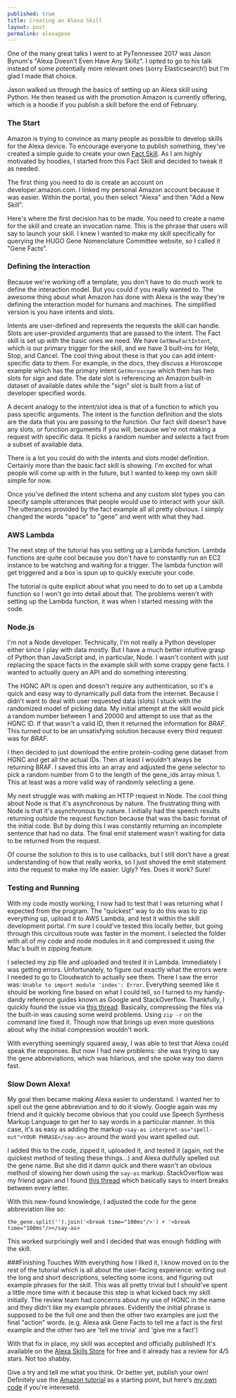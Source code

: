 ```yaml
---
published: true
title: Creating an Alexa Skill
layout: post
permalink: alexagene
---
```

One of the many great talks I went to at PyTennessee 2017 was Jason Bynum's "Alexa Doesn't Even Have Any Skillz". I opted to go to his talk instead of some potentially more relevant ones (sorry Elasticsearch!) but I'm glad I made that choice.

Jason walked us through the basics of setting up an Alexa skill using Python. He then teased us with the promotion Amazon is currently offering, which is a hoodie if you publish a skill before the end of February.

### The Start
Amazon is trying to convince as many people as possible to develop skills for the Alexa device. To encourage everyone to publish something, they've created a simple guide to create your own [Fact Skill](https://developer.amazon.com/public/solutions/alexa/alexa-skills-kit/content/fact-skill-1). As I am highly motivated by hoodies, I started from this Fact Skill and decided to tweak it as needed.

The first thing you need to do is create an account on developer.amazon.com. I linked my personal Amazon account because it was easier. Within the portal, you then select "Alexa" and then "Add a New Skill".

Here's where the first decision has to be made. You need to create a name for the skill and create an invocation name. This is the phrase that users will say to launch your skill. I knew I wanted to make my skill specifically for querying the HUGO Gene Nomenclature Committee website, so I called it "Gene Facts".

### Defining the Interaction
Because we're working off a template, you don't have to do much work to define the interaction model. But you could if you really wanted to. The awesome thing about what Amazon has done with Alexa is the way they're defining the interaction model for humans and machines. The simplified version is you have intents and slots.

Intents are user-defined and represents the requests the skill can handle. Slots are user-provided arguments that are passed to the intent. The Fact skill is set up with the basic ones we need. We have `GetNewFactIntent`, which is our primary trigger for the skill, and we have 3 built-ins for Help, Stop, and Cancel. The cool thing about these is that you can add intent-specific data to them. For example, in the docs, they discuss a Horoscope example which has the primary intent `GetHoroscope` which then has two slots for sign and date. The date slot is referencing an Amazon built-in dataset of available dates while the "sign" slot is built from a list of developer specified words.

A decent analogy to the intent/slot idea is that of a function to which you pass specific arguments. The intent is the function definition and the slots are the data that you are passing to the function. Our fact skill doesn't have any slots, or function arguments if you will, because we're not making a request with specific data. It picks a random number and selects a fact from a subset of available data.

There is a lot you could do with the intents and slots model definition. Certainly more than the basic fact skill is showing. I'm excited for what people will come up with in the future, but I wanted to keep my own skill simple for now.

Once you've defined the intent schema and any custom slot types you can specify sample utterances that people would use to interact with your skill. The utterances provided by the fact example all all pretty obvious. I simply changed the words "space" to "gene" and went with what they had.

### AWS Lambda
The next step of the tutorial has you setting up a Lambda function. Lambda functions are quite cool because you don't have to constantly run an EC2 instance to be watching and waiting for a trigger. The lambda function will get triggered and a box is spun up to quickly execute your code.

The tutorial is quite explicit about what you need to do to set up a Lambda function so I won't go into detail about that. The problems weren't with setting up the Lambda function, it was when I started messing with the code.

### Node.js
I'm not a Node developer. Technically, I'm not really a Python developer either since I play with data mostly. But I have a much better intuitive grasp of Python than JavaScript and, in particular, Node. I wasn't content with just replacing the space facts in the example skill with some crappy gene facts. I wanted to actually query an API and do something interesting.

The HGNC API is open and doesn't require any authentication, so it's a quick and easy way to dynamically pull data from the internet. Because I didn't want to deal with user requested data (slots) I stuck with the randomized model of picking data. My initial attempt at the skill would pick a random number between 1 and 20000 and attempt to use that as the HGNC ID. If that wasn't a valid ID, then it returned the information for _BRAF_. This turned out to be an unsatisfying solution because every third request was for _BRAF_.

I then decided to just download the entire protein-coding gene dataset from HGNC and get all the actual IDs. Then at least I wouldn't always be returning BRAF. I saved this into an array and adjusted the gene selector to pick a random number from 0 to the length of the gene_ids array minus 1. This at least was a more valid way of randomly selecting a gene.

My next struggle was with making an HTTP request in Node. The cool thing about Node is that it's asynchronous by nature. The frustrating thing with Node is that it's asynchronous by nature. I initially had the speech results returning outside the request function because that was the basic format of the initial code. But by doing this I was constantly returning an incomplete sentence that had no data. The final emit statement wasn't waiting for data to be returned from the request.

Of course the solution to this is to use callbacks, but I still don't have a great understanding of how that really works, so I just shoved the emit statement into the request to make my life easier. Ugly? Yes. Does it work? Sure!

### Testing and Running
With my code mostly working, I now had to test that I was returning what I expected from the program. The "quickest" way to do this was to zip everything up, upload it to AWS Lambda, and test it within the skill development portal. I'm sure I could've tested this locally better, but going through this circuitous route was faster in the moment. I selected the folder with all of my code and node modules in it and compressed it using the Mac's built in zipping feature.

I selected my zip file and uploaded and tested it in Lambda. Immediately I was getting errors. Unfortunately, to figure out exactly what the errors were I needed to go to Cloudwatch to actually see them. There I saw the error was: `Unable to import module 'index': Error`. Everything seemed like it should be working fine based on what I could tell, so I turned to my handy-dandy reference guides known as Google and StackOverflow. Thankfully, I quickly found the issue via [this thread](http://stackoverflow.com/questions/41750026/aws-lambda-error-cannot-find-module-var-task-index). Basically, compressing the files via the built-in was causing some weird problems. Using `zip -r` on the command line fixed it. Though now that brings up even more questions about why the initial compression wouldn't work.

With everything seemingly squared away, I was able to test that Alexa could speak the responses. But now I had new problems: she was trying to say the gene abbreviations, which was hilarious, and she spoke way too damn fast.

### Slow Down Alexa!
My goal then became making Alexa easier to understand. I wanted her to spell out the gene abbreviation and to do it slowly. Google again was my friend and it quickly become obvious that you could use Speech Synthesis Markup Language to get her to say words in a particular manner. In this case, it's as easy as adding the markup `<say-as interpret-as="spell-out">YOUR PHRASE</say-as>` around the word you want spelled out.

I added this to the code, zipped it, uploaded it, and tested it (again, not the quickest method of testing these things...) and Alexa dutifully spelled out the gene name. But she did it damn quick and there wasn't an obvious method of slowing her down using the `say-as` markup. StackOverflow was my friend again and I found [this thread](http://stackoverflow.com/questions/37885565/alexa-skill-ssml-talking-speed#) which basically says to insert breaks between every letter.

With this new-found knowledge, I adjusted the code for the gene abbreviation like so:

`the_gene.split('').join('<break time="100ms"/>') + '<break time="100ms"/></say-as>`

This worked surprisingly well and I decided that was enough fiddling with the skill.

###Finishing Touches
With everything how I liked it, I know moved on to the rest of the tutorial which is all about the user-facing experience: writing out the long and short descriptions, selecting some icons, and figuring out example phrases for the skill. This was all pretty trivial but I should've spent a little more time with it because this step is what kicked back my skill initially. The review team had concerns about my use of HGNC in the name and they didn't like my example phrases. Evidently the initial phrase is supposed to be the full one and then the other two examples are just the final "action" words. (e.g. Alexa ask Gene Facts to tell me a fact is the first example and the other two are 'tell me trivia' and 'give me a fact')

With that fix in place, my skill was accepted and officially published! It's available on the [Alexa Skills Store](https://www.amazon.com/Taylor-Murphy-Unofficial-HGNC-Facts/dp/B01N806ZT6/ref=sr_1_1?s=digital-skills&ie=UTF8&qid=1487711634&sr=1-1&keywords=gene+facts) for free and it already has a review for 4/5 stars. Not too shabby.

Give a try and tell me what you think. Or better yet, publish your own! Definitely use the [Amazon tutorial](https://developer.amazon.com/public/solutions/alexa/alexa-skills-kit/content/fact-skill-1) as a starting point, but here's [my own code](https://github.com/tayloramurphy/gene-facts/blob/master/index.js) if you're interesetd.
